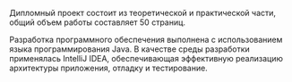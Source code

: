 Дипломный проект состоит из теоретической и практической части, общий объем работы составляет 50 страниц.

Разработка программного обеспечения выполнена с использованием языка программирования Java. В качестве среды разработки применялась IntelliJ IDEA, обеспечивающая эффективную реализацию архитектуры приложения, отладку и тестирование.
